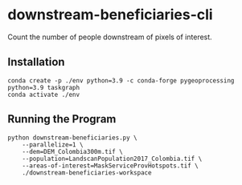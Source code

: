 # downstream-beneficiaries-cli

Count the number of people downstream of pixels of interest.

## Installation

```
conda create -p ./env python=3.9 -c conda-forge pygeoprocessing python=3.9 taskgraph
conda activate ./env
```

## Running the Program

```
python downstream-beneficiaries.py \
    --parallelize=1 \
    --dem=DEM_Colombia300m.tif \
    --population=LandscanPopulation2017_Colombia.tif \
    --areas-of-interest=MaskServiceProvHotspots.tif \
    ./downstream-beneficiaries-workspace
```
